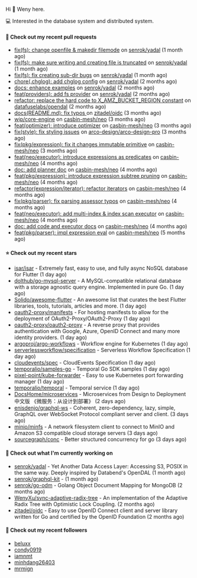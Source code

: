 Hi 👋 Weny here.

💻 Interested in the database system and distributed system.

#### 🔨 Check out my recent pull requests

- [fix(fs): change openfile &amp; makedir filemode](https://github.com/senrok/yadal/pull/7) on [senrok/yadal](https://github.com/senrok/yadal) (1 month ago)
- [fix(fs): make sure writing and creating file is truncated](https://github.com/senrok/yadal/pull/6) on [senrok/yadal](https://github.com/senrok/yadal) (1 month ago)
- [fix(fs): fix creating sub-dir bugs](https://github.com/senrok/yadal/pull/5) on [senrok/yadal](https://github.com/senrok/yadal) (1 month ago)
- [chore(.chglog): add chglog config](https://github.com/senrok/yadal/pull/4) on [senrok/yadal](https://github.com/senrok/yadal) (2 months ago)
- [docs: enhance examples](https://github.com/senrok/yadal/pull/3) on [senrok/yadal](https://github.com/senrok/yadal) (2 months ago)
- [feat(providers): add fs provider](https://github.com/senrok/yadal/pull/1) on [senrok/yadal](https://github.com/senrok/yadal) (2 months ago)
- [refactor: replace the hard code to X_AMZ_BUCKET_REGION constant](https://github.com/datafuselabs/opendal/pull/866) on [datafuselabs/opendal](https://github.com/datafuselabs/opendal) (2 months ago)
- [docs(README.md): fix typos ](https://github.com/zitadel/oidc/pull/227) on [zitadel/oidc](https://github.com/zitadel/oidc) (3 months ago)
- [wip/core-engine](https://github.com/casbin-mesh/neo/pull/69) on [casbin-mesh/neo](https://github.com/casbin-mesh/neo) (3 months ago)
- [feat(optimizer): introduce optimizer](https://github.com/casbin-mesh/neo/pull/68) on [casbin-mesh/neo](https://github.com/casbin-mesh/neo) (3 months ago)
- [fix(style): fix styling issues](https://github.com/arco-design/arco-design-pro/pull/78) on [arco-design/arco-design-pro](https://github.com/arco-design/arco-design-pro) (3 months ago)
- [fix(pkg/expression): fix it changes immutable primitive](https://github.com/casbin-mesh/neo/pull/67) on [casbin-mesh/neo](https://github.com/casbin-mesh/neo) (3 months ago)
- [feat(neo/executor): introduce expressions as predicates](https://github.com/casbin-mesh/neo/pull/65) on [casbin-mesh/neo](https://github.com/casbin-mesh/neo) (4 months ago)
- [doc: add planner doc](https://github.com/casbin-mesh/neo/pull/62) on [casbin-mesh/neo](https://github.com/casbin-mesh/neo) (4 months ago)
- [feat(pkg/expression): introduce expression subtree pruning](https://github.com/casbin-mesh/neo/pull/61) on [casbin-mesh/neo](https://github.com/casbin-mesh/neo) (4 months ago)
- [refactor(expression/iterator): refactor iterators](https://github.com/casbin-mesh/neo/pull/60) on [casbin-mesh/neo](https://github.com/casbin-mesh/neo) (4 months ago)
- [fix(pkg/parser): fix parsing assessor typos](https://github.com/casbin-mesh/neo/pull/59) on [casbin-mesh/neo](https://github.com/casbin-mesh/neo) (4 months ago)
- [feat(neo/executor): add multi-index &amp; index scan executor](https://github.com/casbin-mesh/neo/pull/57) on [casbin-mesh/neo](https://github.com/casbin-mesh/neo) (4 months ago)
- [doc: add code and executor docs](https://github.com/casbin-mesh/neo/pull/55) on [casbin-mesh/neo](https://github.com/casbin-mesh/neo) (4 months ago)
- [feat(pkg/parser): impl expression eval](https://github.com/casbin-mesh/neo/pull/54) on [casbin-mesh/neo](https://github.com/casbin-mesh/neo) (5 months ago)

#### ⭐ Check out my recent stars

- [isar/isar](https://github.com/isar/isar) - Extremely fast, easy to use, and fully async NoSQL database for Flutter (1 day ago)
- [dolthub/go-mysql-server](https://github.com/dolthub/go-mysql-server) - A MySQL-compatible relational database with a storage agnostic query engine. Implemented in pure Go. (1 day ago)
- [Solido/awesome-flutter](https://github.com/Solido/awesome-flutter) - An awesome list that curates the best Flutter libraries, tools, tutorials, articles and more. (1 day ago)
- [oauth2-proxy/manifests](https://github.com/oauth2-proxy/manifests) - For hosting manifests to allow for the deployment of OAuth2-Proxy/OAuth2-Proxy (1 day ago)
- [oauth2-proxy/oauth2-proxy](https://github.com/oauth2-proxy/oauth2-proxy) - A reverse proxy that provides authentication with Google, Azure, OpenID Connect and many more identity providers. (1 day ago)
- [argoproj/argo-workflows](https://github.com/argoproj/argo-workflows) - Workflow engine for Kubernetes (1 day ago)
- [serverlessworkflow/specification](https://github.com/serverlessworkflow/specification) - Serverless Workflow Specification (1 day ago)
- [cloudevents/spec](https://github.com/cloudevents/spec) - CloudEvents Specification (1 day ago)
- [temporalio/samples-go](https://github.com/temporalio/samples-go) - Temporal Go SDK samples (1 day ago)
- [pixel-point/kube-forwarder](https://github.com/pixel-point/kube-forwarder) - Easy to use Kubernetes port forwarding manager (1 day ago)
- [temporalio/temporal](https://github.com/temporalio/temporal) - Temporal service (1 day ago)
- [DocsHome/microservices](https://github.com/DocsHome/microservices) - Microservices from Design to Deployment 中文版 《微服务：从设计到部署》 (2 days ago)
- [enisdenjo/graphql-ws](https://github.com/enisdenjo/graphql-ws) - Coherent, zero-dependency, lazy, simple, GraphQL over WebSocket Protocol compliant server and client. (3 days ago)
- [minio/minfs](https://github.com/minio/minfs) - A network filesystem client to connect to MinIO and Amazon S3 compatible cloud storage servers (3 days ago)
- [sourcegraph/conc](https://github.com/sourcegraph/conc) - Better structured concurrency for go (3 days ago)

#### 👷 Check out what I'm currently working on

- [senrok/yadal](https://github.com/senrok/yadal) - Yet Another Data Access Layer: Accessing S3, POSIX in the same way. Deeply inspired by Databend&#39;s OpenDAL (1 month ago)
- [senrok/graphql-kit](https://github.com/senrok/graphql-kit) -  (1 month ago)
- [senrok/go-odm](https://github.com/senrok/go-odm) - Golang Object Document Mapping for MongoDB (2 months ago)
- [WenyXu/sync-adaptive-radix-tree](https://github.com/WenyXu/sync-adaptive-radix-tree) - An implementation of the Adaptive Radix Tree with Optimistic Lock Coupling. (2 months ago)
- [zitadel/oidc](https://github.com/zitadel/oidc) - Easy to use OpenID Connect client and server library written for Go and certified by the OpenID Foundation (2 months ago)

#### 👯 Check out my recent followers

- [beluxx](https://github.com/beluxx)
- [condy0919](https://github.com/condy0919)
- [iamnmt](https://github.com/iamnmt)
- [minhdang26403](https://github.com/minhdang26403)
- [mrmign](https://github.com/mrmign)


